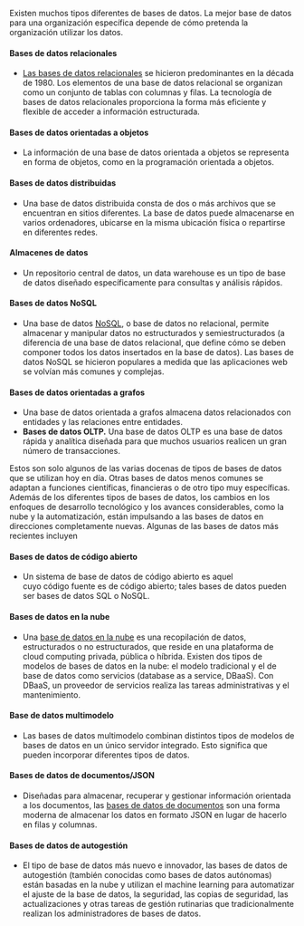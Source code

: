 Existen muchos tipos diferentes de bases de datos. La mejor base de datos para una organización específica depende de cómo pretenda la organización utilizar los datos.

#### Bases de datos relacionales

- [Las bases de datos relacionales](https://www.oracle.com/ar/database/what-is-a-relational-database/) se hicieron predominantes en la década de 1980. Los elementos de una base de datos relacional se organizan como un conjunto de tablas con columnas y filas. La tecnología de bases de datos relacionales proporciona la forma más eficiente y flexible de acceder a información estructurada.

#### Bases de datos orientadas a objetos

- La información de una base de datos orientada a objetos se representa en forma de objetos, como en la programación orientada a objetos.

#### Bases de datos distribuidas

- Una base de datos distribuida consta de dos o más archivos que se encuentran en sitios diferentes. La base de datos puede almacenarse en varios ordenadores, ubicarse en la misma ubicación física o repartirse en diferentes redes.

#### Almacenes de datos

- Un repositorio central de datos, un data warehouse es un tipo de base de datos diseñado específicamente para consultas y análisis rápidos.

#### Bases de datos NoSQL

- Una base de datos [NoSQL](https://www.oracle.com/ar/database/nosql/), o base de datos no relacional, permite almacenar y manipular datos no estructurados y semiestructurados (a diferencia de una base de datos relacional, que define cómo se deben componer todos los datos insertados en la base de datos). Las bases de datos NoSQL se hicieron populares a medida que las aplicaciones web se volvían más comunes y complejas.

#### Bases de datos orientadas a grafos

- Una base de datos orientada a grafos almacena datos relacionados con entidades y las relaciones entre entidades.
- **Bases de datos OLTP.** Una base de datos OLTP es una base de datos rápida y analítica diseñada para que muchos usuarios realicen un gran número de transacciones.

Estos son solo algunos de las varias docenas de tipos de bases de datos que se utilizan hoy en día. Otras bases de datos menos comunes se adaptan a funciones científicas, financieras o de otro tipo muy específicas. Además de los diferentes tipos de bases de datos, los cambios en los enfoques de desarrollo tecnológico y los avances considerables, como la nube y la automatización, están impulsando a las bases de datos en direcciones completamente nuevas. Algunas de las bases de datos más recientes incluyen

#### Bases de datos de código abierto

- Un sistema de base de datos de código abierto es aquel cuyo código fuente es de código abierto; tales bases de datos pueden ser bases de datos SQL o NoSQL.

#### Bases de datos en la nube

- Una [base de datos en la nube](https://www.oracle.com/ar/database/what-is-a-cloud-database/) es una recopilación de datos, estructurados o no estructurados, que reside en una plataforma de cloud computing privada, pública o híbrida. Existen dos tipos de modelos de bases de datos en la nube: el modelo tradicional y el de base de datos como servicios (database as a service, DBaaS). Con DBaaS, un proveedor de servicios realiza las tareas administrativas y el mantenimiento.

#### Base de datos multimodelo

- Las bases de datos multimodelo combinan distintos tipos de modelos de bases de datos en un único servidor integrado. Esto significa que pueden incorporar diferentes tipos de datos.

#### Bases de datos de documentos/JSON

- Diseñadas para almacenar, recuperar y gestionar información orientada a los documentos, las [bases de datos de documentos](https://www.oracle.com/ar/autonomous-database/autonomous-json-database/) son una forma moderna de almacenar los datos en formato JSON en lugar de hacerlo en filas y columnas.

#### Bases de datos de autogestión

- El tipo de base de datos más nuevo e innovador, las bases de datos de autogestión (también conocidas como bases de datos autónomas) están basadas en la nube y utilizan el machine learning para automatizar el ajuste de la base de datos, la seguridad, las copias de seguridad, las actualizaciones y otras tareas de gestión rutinarias que tradicionalmente realizan los administradores de bases de datos.